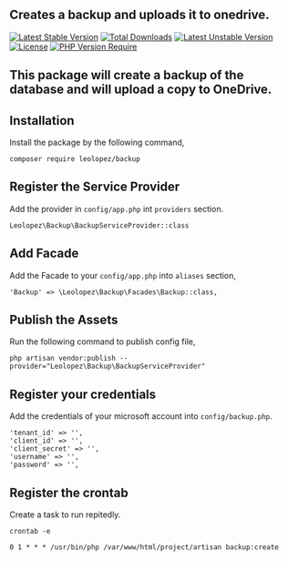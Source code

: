 ## Creates a backup and uploads it to onedrive.

[![Latest Stable Version](http://poser.pugx.org/leolopez/backup/v)](https://packagist.org/packages/leolopez/backup) 
[![Total Downloads](http://poser.pugx.org/leolopez/backup/downloads)](https://packagist.org/packages/leolopez/backup) 
[![Latest Unstable Version](http://poser.pugx.org/leolopez/backup/v/unstable)](https://packagist.org/packages/leolopez/backup) 
[![License](http://poser.pugx.org/leolopez/backup/license)](https://packagist.org/packages/leolopez/backup) 
[![PHP Version Require](http://poser.pugx.org/leolopez/backup/require/php)](https://packagist.org/packages/leolopez/backup)

## This package will create a backup of the database and will upload a copy to OneDrive.

## Installation

Install the package by the following command,

    composer require leolopez/backup
    
## Register the Service Provider

Add the provider in `config/app.php` int `providers` section.
    
    Leolopez\Backup\BackupServiceProvider::class
    
## Add Facade

Add the Facade to your `config/app.php` into `aliases` section,

    'Backup' => \Leolopez\Backup\Facades\Backup::class,

## Publish the Assets

Run the following command to publish config file,

    php artisan vendor:publish --provider="Leolopez\Backup\BackupServiceProvider"
    
## Register your credentials

Add the credentials of your microsoft account into `config/backup.php`.

    'tenant_id' => '',
    'client_id' => '',
    'client_secret' => '',
    'username' => '',
    'password' => '',

## Register the crontab
Create a task to run repitedly.

    crontab -e

    0 1 * * * /usr/bin/php /var/www/html/project/artisan backup:create
